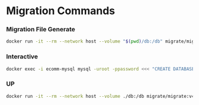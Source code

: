 # Migration Commands

### Migration File Generate

```bash
docker run -it --rm --network host --volume "$(pwd)/db:/db" migrate/migrate:v4.17.0 create -ext sql -dir db/migrations init_schema
```

### Interactive

```bash
docker exec -i ecomm-mysql mysql -uroot -ppassword <<< "CREATE DATABASE ecom;"
```

### UP

```bash
docker run -it --rm --network host --volume ./db:/db migrate/migrate:v4.17.0 -path=/db/migrations -database "mysql://root:password@tcp(localhost:3306)/ecom" up
```